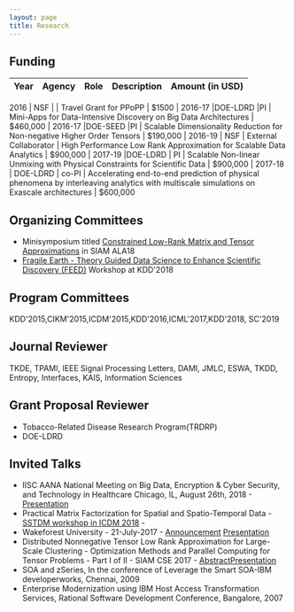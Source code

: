 ```yaml
---
layout: page
title: Research
---
```

## Funding

Year    | Agency    | Role  |Description    | Amount (in USD)   |
------  | -----     | ----- |-------        | ------            |

2016    |	NSF	    |       |   Travel Grant for PPoPP  | $1500 |
2016-17	|DOE-LDRD   |PI	    | Mini-Apps for Data-Intensive Discovery on Big Data Architectures	    | $460,000  |
2016-17	|DOE-SEED   |PI	    | Scalable Dimensionality Reduction for Non-negative Higher Order Tensors   | $190,000 |
 2016-19 | NSF	    | External Collaborator | High Performance Low Rank Approximation for Scalable Data Analytics	| $900,000 |
 2017-19 |DOE-LDRD  | PI    | Scalable Non-linear Unmixing with Physical Constraints for Scientific Data    | $900,000 |
 2017-18 | DOE-LDRD	| co-PI	| Accelerating end-to-end prediction of physical phenomena by interleaving analytics with multiscale simulations on Exascale architectures | $600,000

## Organizing Committees

* Minisymposium titled [Constrained Low-Rank Matrix and Tensor Approximations](http://users.wfu.edu/ballard/SIAM-ALA18/) in SIAM ALA18
* [Fragile Earth - Theory Guided Data Science to Enhance Scientific Discovery (FEED)](https://ai4good.org/kdd-2018-workshop/) Workshop at KDD'2018

## Program Committees

KDD'2015,CIKM'2015,ICDM'2015,KDD'2016,ICML'2017,KDD'2018, SC'2019

## Journal Reviewer

TKDE, TPAMI, IEEE Signal Processing Letters, DAMI, JMLC, ESWA, TKDD, Entropy, Interfaces, KAIS, Information Sciences

## Grant Proposal Reviewer

* Tobacco-Related Disease Research Program(TRDRP)
* DOE-LDRD

## Invited Talks
* IISC AANA National Meeting on Big Data, Encryption & Cyber Security, and Technology in Healthcare Chicago, IL, August 26th, 2018 - [Presentation](files/iiscaana18.pdf) 
* Practical Matrix Factorization for Spatial and Spatio-Temporal Data - [SSTDM workshop in ICDM 2018](https://research.csc.ncsu.edu/stac/conferences/ICDM-SSTDM17/) - 
* Wakeforest University - 21-July-2017 - [Announcement](fig/wakeforest.jpg) [Presentation](files/wakeforest.pdf)
* Distributed Nonnegative Tensor Low Rank Approximation for Large-Scale Clustering - Optimization Methods and Parallel Computing for Tensor Problems - Part I of II - SIAM CSE 2017 - [Abstract](http://meetings.siam.org/sess/dsp_talk.cfm?p=81557)[Presentation](files/siamcse18.pdf)
* SOA and zSeries, In the conference of Leverage the Smart SOA-IBM developerworks, Chennai, 2009
* Enterprise Modernization using IBM Host Access Transformation Services, Rational Software Development Conference, Bangalore,  2007